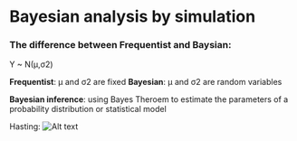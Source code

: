 # Bayesian analysis by simulation

### The difference between Frequentist and Baysian:

Y ~ N(μ,σ2)

**Frequentist**: μ and σ2 are fixed
**Bayesian**: μ and σ2 are random variables

**Bayesian inference**: using Bayes Theroem to estimate the parameters of a probability distribution or statistical model



Hasting:
![Alt text](https://github.com/Lingfeizeng/Bayesian-analysis-by-simulation/blob/main/)
